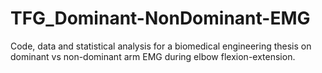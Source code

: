 # TFG_Dominant-NonDominant-EMG
Code, data and statistical analysis for a biomedical engineering thesis on dominant vs non-dominant arm EMG during elbow flexion-extension.
